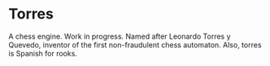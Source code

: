 # Torres

A chess engine. Work in progress. Named after Leonardo Torres y Quevedo, inventor of the first non-fraudulent chess automaton. Also, torres is Spanish for rooks.